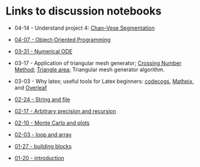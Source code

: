 # Links to discussion notebooks

- 04-14 - Understand project 4: [Chan–Vese Segmentation](https://www.ipol.im/pub/art/2012/g-cv/article.pdf)

- [04-07 -  Object-Oriented Programming](https://julia.datahub.berkeley.edu/hub/user-redirect/git-pull?repo=https://github.com/yixiangLuo/math124&branch=main&subPath=notebooks/8_Object_Oriented_Programming.ipynb&app=notebook)

- [03-31 -  Numerical ODE](https://julia.datahub.berkeley.edu/hub/user-redirect/git-pull?repo=https://github.com/yixiangLuo/math124&branch=main&subPath=notebooks/7_Numerical_ODE.ipynb&app=notebook)

- 03-17 - Application of triangular mesh generator; [Crossing Number Method](http://geomalgorithms.com/a03-_inclusion.html); [Triangle area](https://en.wikipedia.org/wiki/Triangle#Using_vectors); Triangular mesh generator algorithm.

- 03-03 - Why latex; useful tools for Latex beginners: [codecogs](https://www.codecogs.com/latex/eqneditor.php?lang=en-us), [Mathpix](https://mathpix.com/), and [Overleaf](https://www.overleaf.com)

- [02-24 - String and file](https://julia.datahub.berkeley.edu/hub/user-redirect/git-pull?repo=https://github.com/yixiangLuo/math124&branch=main&subPath=notebooks/6_String_and_file.ipynb&app=notebook)

- [02-17 - Arbitrary precision and recursion](https://julia.datahub.berkeley.edu/hub/user-redirect/git-pull?repo=https://github.com/yixiangLuo/math124&branch=main&subPath=notebooks/5_Arbitrary_precision_and_recursion.ipynb&app=notebook)

- [02-10 - Monte Carlo and plots](https://julia.datahub.berkeley.edu/hub/user-redirect/git-pull?repo=https://github.com/yixiangLuo/math124&branch=main&subPath=notebooks/4_MonteCarlo_and_plots.ipynb&app=notebook)

- [02-03 - loop and array](https://julia.datahub.berkeley.edu/hub/user-redirect/git-pull?repo=https://github.com/yixiangLuo/math124&branch=main&subPath=notebooks/3_Loop_and_array.ipynb&app=notebook)

- [01-27 - building blocks](https://julia.datahub.berkeley.edu/hub/user-redirect/git-pull?repo=https://github.com/yixiangLuo/math124&branch=main&subPath=notebooks/2_Building_blocks.ipynb&app=notebook)

- [01-20 - introduction](https://julia.datahub.berkeley.edu/hub/user-redirect/git-pull?repo=https://github.com/yixiangLuo/math124&branch=main&subPath=notebooks/1_introduction.ipynb&app=notebook)
